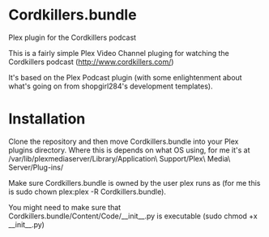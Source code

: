 Cordkillers.bundle
==================

Plex plugin for the Cordkillers podcast

This is a fairly simple Plex Video Channel pluging for watching the Cordkillers podcast (http://www.cordkillers.com/)

It's based on the Plex Podcast plugin (with some enlightenment about what's going on from shopgirl284's development templates).

Installation
============

Clone the repository and then move Cordkillers.bundle into your Plex plugins directory. Where this is depends on what OS using, for me it's at /var/lib/plexmediaserver/Library/Application\ Support/Plex\ Media\ Server/Plug-ins/

Make sure Cordkillers.bundle is owned by the user plex runs as (for me this is sudo chown plex:plex -R Cordkillers.bundle).

You might need to make sure that Cordkillers.bundle/Content/Code/\_\_init\_\_.py is executable (sudo chmod +x \_\_init\_\_.py)

